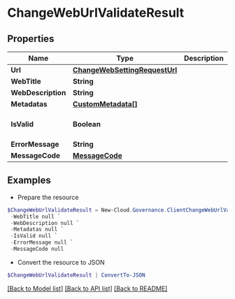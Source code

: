 # ChangeWebUrlValidateResult
## Properties

Name | Type | Description | Notes
------------ | ------------- | ------------- | -------------
**Url** | [**ChangeWebSettingRequestUrl**](ChangeWebSettingRequestUrl.md) |  | [optional] 
**WebTitle** | **String** |  | [optional] 
**WebDescription** | **String** |  | [optional] 
**Metadatas** | [**CustomMetadata[]**](CustomMetadata.md) |  | [optional] 
**IsValid** | **Boolean** |  | [optional] [default to $false]
**ErrorMessage** | **String** |  | [optional] 
**MessageCode** | [**MessageCode**](MessageCode.md) |  | [optional] 

## Examples

- Prepare the resource
```powershell
$ChangeWebUrlValidateResult = New-Cloud.Governance.ClientChangeWebUrlValidateResult  -Url null `
 -WebTitle null `
 -WebDescription null `
 -Metadatas null `
 -IsValid null `
 -ErrorMessage null `
 -MessageCode null
```

- Convert the resource to JSON
```powershell
$ChangeWebUrlValidateResult | ConvertTo-JSON
```

[[Back to Model list]](../README.md#documentation-for-models) [[Back to API list]](../README.md#documentation-for-api-endpoints) [[Back to README]](../README.md)

